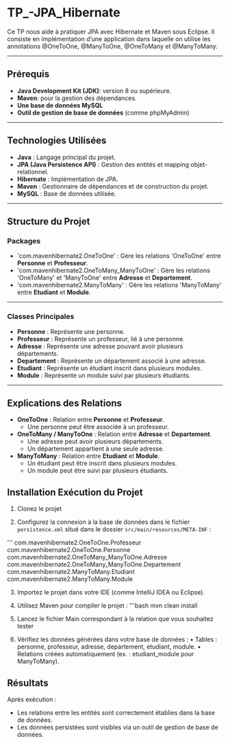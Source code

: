 # TP_-JPA_Hibernate

Ce TP nous aide à pratiquer JPA avec Hibernate et Maven sous Eclipse. Il consiste en  implémentation d’une application dans laquelle on utilise les annotations @OneToOne, @ManyToOne,  @OneToMany et @ManyToMany.

---

## Prérequis
  - **Java Development Kit (JDK)**:  version 8 ou supérieure.
  - **Maven**: pour la gestion des dépendances.
  - **Une base de données MySQL**
  - **Outil de gestion de base de données** (comme phpMyAdmin)

---

## Technologies Utilisées
  - **Java** : Langage principal du projet.  
  - **JPA (Java Persistence API)** : Gestion des entités et mapping objet-relationnel.  
  - **Hibernate** : Implémentation de JPA.  
  - **Maven** : Gestionnaire de dépendances et de construction du projet.  
  - **MySQL** : Base de données utilisée.  

---

## Structure du Projet

   ### Packages

   -	'com.mavenhibernate2.OneToOne' : Gère les relations 'OneToOne' entre **Personne** et **Professeur**.
   -	'com.mavenhibernate2.OneToMany_ManyToOne' : Gère les relations 'OneToMany' et 'ManyToOne' entre **Adresse** et **Departement**.
   -	'com.mavenhibernate2.ManyToMany' : Gère les relations 'ManyToMany' entre **Etudiant** et **Module**.

---

   ### Classes Principales

   - **Personne** : Représente une personne.  
   - **Professeur** : Représente un professeur, lié à une personne.  
   - **Adresse** : Représente une adresse pouvant avoir plusieurs départements.  
   - **Departement** : Représente un département associé à une adresse.  
   - **Etudiant** : Représente un étudiant inscrit dans plusieurs modules.  
   - **Module** : Représente un module suivi par plusieurs étudiants.

 ---

 ## Explications des Relations
  -	**OneToOne** : Relation entre **Personne** et **Professeur**.
      -	Une personne peut être associée à un professeur.
  - **OneToMany / ManyToOne** : Relation entre **Adresse** et **Departement**.
      -	Une adresse peut avoir plusieurs départements.
      -	Un département appartient à une seule adresse.
  -	**ManyToMany** : Relation entre **Etudiant** et **Module**.
      -	Un étudiant peut être inscrit dans plusieurs modules.
      -	Un module peut être suivi par plusieurs étudiants.

## Installation Exécution du Projet
   
   1. Clonez le projet 

   2. Configurez la connexion à la base de données dans le fichier `persistence.xml` situé dans le dossier `src/main/resources/META-INF` :

'''
<persistence xmlns="http://xmlns.jcp.org/xml/ns/persistence" version="2.1">
    <persistence-unit name="tp5_jpa_hibernate2">
        <class>com.mavenhibernate2.OneToOne.Professeur</class>
        <class>com.mavenhibernate2.OneToOne.Personne</class>
        <class>com.mavenhibernate2.OneToMany_ManyToOne.Adresse</class>
        <class>com.mavenhibernate2.OneToMany_ManyToOne.Departement</class>
        <class>com.mavenhibernate2.ManyToMany.Etudiant</class>
        <class>com.mavenhibernate2.ManyToMany.Module</class>
        <properties>
            <property name="javax.persistence.jdbc.driver" value="com.mysql.cj.jdbc.Driver" />
            <property name="javax.persistence.jdbc.url" value="jdbc:mysql://localhost:3306/votre_base" />
            <property name="javax.persistence.jdbc.user" value="root" />
            <property name="javax.persistence.jdbc.password" value="password" />
            <property name="hibernate.dialect" value="org.hibernate.dialect.MySQL8Dialect" />
            <property name="hibernate.hbm2ddl.auto" value="update" />
            <property name="hibernate.show_sql" value="true" />
            <property name="hibernate.format_sql" value="true" />
        </properties>
    </persistence-unit>
</persistence>
              
  3. Importez le projet dans votre IDE (comme IntelliJ IDEA ou Eclipse).

  4. Utilisez Maven pour compiler le projet :
     '''bash
     mvn clean install

  6. Lancez le fichier Main correspondant à la relation que vous souhaitez tester 

  7. Vérifiez les données générées dans votre base de données : 
      •	Tables : personne, professeur, adresse, departement, etudiant, module.
      •	Relations créées automatiquement (ex. : etudiant_module pour ManyToMany).

## Résultats
Après exécution :
  - Les relations entre les entités sont correctement établies dans la base de données.
  - Les données persistées sont visibles via un outil de gestion de base de données.


